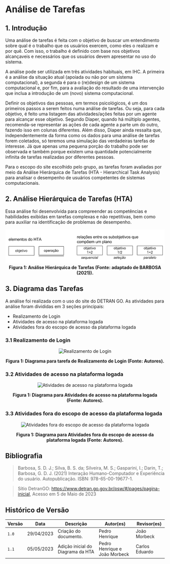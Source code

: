 # Análise de Tarefas

## 1. Introdução

Uma análise de tarefas é feita com o objetivo de buscar um entendimento sobre qual é o trabalho que os usuários exercem, como eles o realizam e por quê. Com isso, o trabalho é definido com base nos objetivos alcançaveis e necessários que os usuários devem apresentar no uso do sistema.

A análise pode ser utilizada em três atividades habituais, em IHC. A primeira é a análise da situação atual (apoiada ou não por um sistema computacional), a segunda é para o (re)design de um sistema computacional e, por fim, para a avaliação do resultado de uma intervenção que inclua a introdução de um (novo) sistema computacional.

Definir os objetivos das pessoas, em termos psicológicos, é um dos primeiros passos a serem feitos numa análise de tarefas. Ou seja, para cada objetivo, é feito uma listagem das atividades/ações feitas por um agente para alcançar esse objetivo. Segundo Diaper, quando há múltiplo agentes, recomenda-se representar as ações de cada agente a parte um do outro, fazendo isso em colunas diferentes. Além disso, Diaper ainda ressalta que, independentemente da forma como os dados para uma análise de tarefas forem coletados, só teremos uma simulação das verdadeiras tarefas de interesse. Já que apenas uma pequena porção do trabalho pode ser observada e também porque existem uma quantidade potencialmente infinita de tarefas realizadas por diferentes pessoas.

Para o escopo do site escolhido pelo grupo, as tarefas foram avaliadas por meio da Análise Hierárquica de Tarefas (HTA - Hierarchical Task Analysis) para analisar o desempenho de usuários competentes de sistemas computacionais.

## 2. Análise Hierárquica de Tarefas (HTA)

Essa análise foi desenvolvida para compreender as competências e habilidades exibidas em tarefas complexas e não repetitivas, bem como para auxiliar na identificação de problemas de desempenho.

<center>

![HTA](../assets/Analise_de_tarefas/elementos_HTA.png) 
**Figura 1: Análise Hierárquica de Tarefas (Fonte: adaptado de BARBOSA (2021)).**

</center>

## 3. Diagrama das Tarefas

A análise foi realizada com o uso do site do DETRAN GO. As atividades para análise foram divididas em 3 seções principais:

* Realizamento de Login
* Atividades de acesso na plataforma logada
* Atividades fora do escopo de acesso da plataforma logada

### 3.1 Realizamento de Login
<center>

![Realizamento de Login](../assets/)

**Figura 1: Diagrama para tarefa de Realizamento de Login (Fonte: Autores).**

</center>

### 3.2 Atividades de acesso na plataforma logada
<center>

![Atividades de acesso na plataforma logada](../assets/)

**Figura 1: Diagrama para Atividades de acesso na plataforma logada (Fonte: Autores).**

</center>

### 3.3 Atividades fora do escopo de acesso da plataforma logada
<center>

![Atividades fora do escopo de acesso da plataforma logada](../assets/)

**Figura 1: Diagrama para Atividades fora do escopo de acesso da plataforma logada (Fonte: Autores).**

</center>

## Bibliografia

> Barbosa, S. D. J.; Silva, B. S. da; Silveira, M. S.; Gasparini, I.; Darin, T.; Barbosa, G. D. J. (2021) Interação Humano-Computador e Experiência do usuário. Autopublicação. ISBN: 978-65-00-19677-1.

> Sítio DetranGO: https://www.detran.go.gov.br/psw/#/pages/pagina-inicial, Acesso em 5 de Maio de 2023

## Histórico de Versão

| Versão | Data       | Descrição                          | Autor(es)     |  Revisor(es)  |
| ------ | ---------- | ---------------------------------- | ------------- | ------------- |
| `1.0`  | 29/04/2023 | Criação do documento.              | Pedro Henrique |  João Morbeck |
`1.1`  | 05/05/2023 | Adição inicial do Diagrama da HTA              | Pedro Henrique e João Morbeck |  Carlos Eduardo |